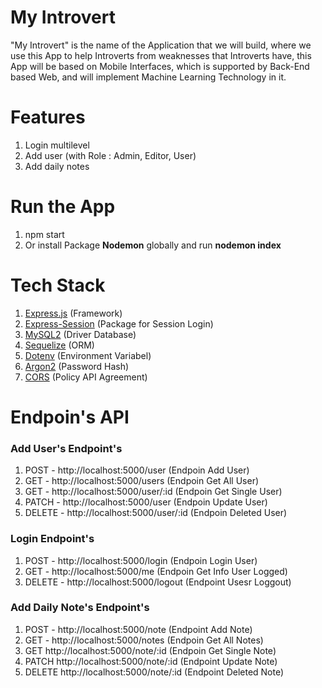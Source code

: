 # My Introvert
"My Introvert" is the name of the Application that we will build, where we use this App to help Introverts from weaknesses that Introverts have, this App will be based on Mobile Interfaces, which is supported by Back-End based Web, and will implement Machine Learning Technology in it.

# Features
1. Login multilevel
2. Add user (with Role : Admin, Editor, User)
3. Add daily notes

# Run the App
1. npm start
2. Or install Package <b>Nodemon</b> globally and run <b>nodemon index</b>

# Tech Stack
1. [Express.js](https://expressjs.com) (Framework)
2. [Express-Session](https://expressjs.com/en/resources/middleware/session.html) (Package for Session Login)
3. [MySQL2](https://www.npmjs.com/package/mysql2) (Driver Database)
4. [Sequelize](https://sequelize.org/) (ORM)
5. [Dotenv](https://www.npmjs.com/package/dotenv) (Environment Variabel)
6. [Argon2](https://www.npmjs.com/package/argon2) (Password Hash)
7. [CORS](https://www.npmjs.com/package/cors) (Policy API Agreement)

# Endpoin's API
### Add User's Endpoint's
1. POST - http://localhost:5000/user (Endpoin Add User)
2. GET - http://localhost:5000/users (Endpoin Get All User)
3. GET - http://localhost:5000/user/:id (Endpoin Get Single User)
4. PATCH - http://localhost:5000/user (Endpoin Update User)
5. DELETE - http://localhost:5000/user/:id (Endpoin Deleted User)

### Login Endpoint's
1. POST - http://localhost:5000/login (Endpoin Login User)
2. GET - http://localhost:5000/me (Endpoin Get Info User Logged)
3. DELETE - http://localhost:5000/logout (Endpoint Usesr Loggout)

### Add Daily Note's Endpoint's
1. POST - http://localhost:5000/note (Endpoint Add Note)
2. GET - http://localhost:5000/notes (Endpoin Get All Notes)
3. GET http://localhost:5000/note/:id (Endpoin Get Single Note)
4. PATCH http://localhost:5000/note/:id (Endpoint Update Note)
5. DELETE http://localhost:5000/note/:id (Endpoint Deleted Note)














